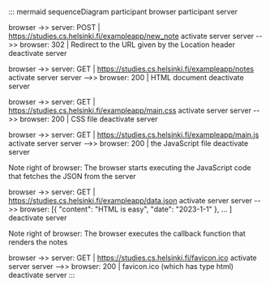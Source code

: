 ::: mermaid 
sequenceDiagram
participant browser
participant server

browser ->> server: POST | https://studies.cs.helsinki.fi/exampleapp/new_note
activate server
server -->> browser: 302 | Redirect to the URL given by the Location header
deactivate server

browser ->> server: GET | https://studies.cs.helsinki.fi/exampleapp/notes
activate server
server -->> browser: 200 | HTML document
deactivate server

browser ->> server: GET | https://studies.cs.helsinki.fi/exampleapp/main.css
activate server
server -->> browser: 200 | CSS file
deactivate server

browser ->> server: GET | https://studies.cs.helsinki.fi/exampleapp/main.js
activate server
server -->> browser: 200 | the JavaScript file
deactivate server

Note right of browser: The browser starts executing the JavaScript code that fetches the JSON from the server

browser ->> server: GET | https://studies.cs.helsinki.fi/exampleapp/data.json
activate server
server -->> browser: [{ "content": "HTML is easy", "date": "2023-1-1" }, ... ]
deactivate server

Note right of browser: The browser executes the callback function that renders the notes

browser ->> server: GET | https://studies.cs.helsinki.fi/favicon.ico
activate server
server -->> browser: 200 | favicon.ico (which has type html)
deactivate server
:::